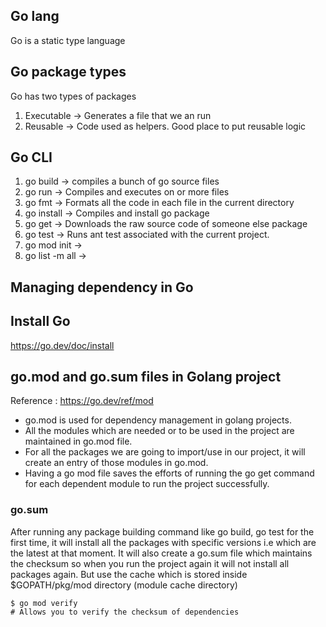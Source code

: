 ## Go lang
Go is a static type language 

## Go package types 
Go has two types of packages 
1. Executable -> Generates a file that we an run 
2. Reusable     -> Code used as helpers. Good place to put reusable logic

## Go CLI 
 1. go build    -> compiles a bunch of go source files
 2. go run      -> Compiles and executes on or more files 
 3. go fmt      -> Formats all the code in each file in the current directory
 4. go install  -> Compiles and install go package
 5. go get      -> Downloads the raw source code of someone else package 
 6. go test     -> Runs ant test associated with the current project. 
 7. go mod init -> 
 7. go list -m all -> 

## Managing dependency in Go 

## Install Go
https://go.dev/doc/install


## go.mod and go.sum files in Golang project
Reference : https://go.dev/ref/mod
 * go.mod is used for dependency management in golang projects.
 * All the modules which are needed or to be used in the project are maintained in go.mod file.
 * For all the packages we are going to import/use in our project, it will create an entry of those modules in go.mod. 
 * Having a go mod file saves the efforts of running the go get command for each dependent module to run  the project successfully.

### go.sum 
After running any package building command like go build, go test for
the first time, it will install all the packages with specific versions i.e which are the latest at that moment.
It will also create a go.sum file which maintains the checksum so when you run the project again it will not install all packages again. But use the cache which is stored inside $GOPATH/pkg/mod directory (module cache directory)
```
$ go mod verify
# Allows you to verify the checksum of dependencies
```